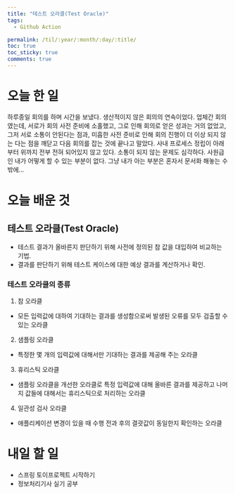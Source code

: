 ```yaml
---
title: "테스트 오라클(Test Oracle)"
tags:
  - Github Action

permalink: /til/:year/:month/:day/:title/
toc: true
toc_sticky: true
comments: true
---
```


# 오늘 한 일
하루종일 회의를 하며 시간을 보냈다. 생산적이지 않은 회의의 연속이었다. 업체간 회의였는데,
서로가 회의 사전 준비에 소홀했고, 그로 인해 회의로 얻은 성과는 거의 없었고, 그저 서로 소통이 안된다는 점과,
미흡한 사전 준비로 인해 회의 진행이 더 이상 되지 않는 다는 점을 깨닫고 다음 회의를 잡는 것에 끝나고 말았다.
사내 프로세스 정립이 아래부터 위까지 전부 전혀 되어있지 않고 있다. 소통이 되지 않는 문제도 심각하다.
사원급인 내가 어떻게 할 수 있는 부분이 없다. 그냥 내가 아는 부분은 혼자서 문서화 해놓는 수 밖에... 

# 오늘 배운 것

## 테스트 오라클(Test Oracle)
- 테스트 결과가 올바른지 판단하기 위해 사전에 정의된 참 값을 대입하여 비교하는 기법.
- 결과를 판단하기 위해 테스트 케이스에 대한 예상 결과를 계산하거나 확인.

### 테스트 오라클의 종류
 1. 참 오라클 
 * 모든 입력값에 대하여 기대하는 결과를 생성함으로써 발생된 오류를 모두 검출할 수 있는 오라클
 2. 샘플링 오라클
 * 특정한 몇 개의 입력값에 대해서만 기대하는 결과를 제공해 주는 오라클
 3. 휴리스틱 오라클
 * 샘플링 오라클을 개선한 오라클로 특정 입력값에 대해 올바른 결과를 제공하고 나머지 값들에 대해서는 휴리스틱으로 처리하는 오라클
 4. 일관성 검사 오라클
 * 애플리케이션 변경이 있을 때 수행 전과 후의 결괏값이 동일한지 확인하는 오라클
# 내일 할 일

- 스프링 토이프로젝트 시작하기
- 정보처리기사 실기 공부
